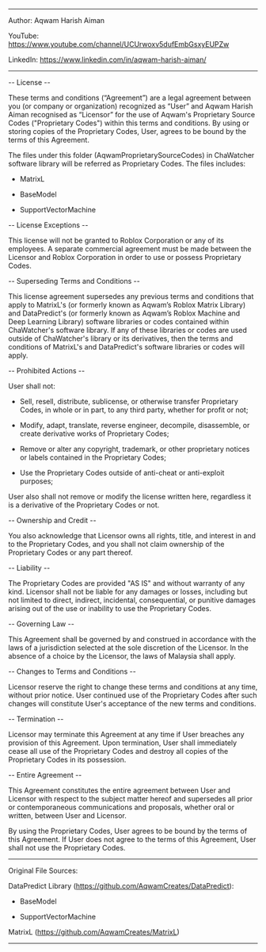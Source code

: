 --------------------------------------------------------------------

Author: Aqwam Harish Aiman

YouTube: https://www.youtube.com/channel/UCUrwoxv5dufEmbGsxyEUPZw

LinkedIn: https://www.linkedin.com/in/aqwam-harish-aiman/

--------------------------------------------------------------------

-- License --

These terms and conditions (“Agreement”) are a legal agreement between you (or company or organization) recognized as “User” and 
Aqwam Harish Aiman recognised as “Licensor” for the use of Aqwam's Proprietary Source Codes ("Proprietary Codes") within this terms and conditions. 
By using or storing copies of the Proprietary Codes, User, agrees to be bound by the terms of this Agreement.

The files under this folder (AqwamProprietarySourceCodes) in ChaWatcher software library will be referred as Proprietary Codes. The files includes:

* MatrixL

* BaseModel

* SupportVectorMachine

-- License Exceptions --

This license will not be granted to Roblox Corporation or any of its employees. A separate commercial agreement must be made between the 
  Licensor and Roblox Corporation in order to use or possess Proprietary Codes.

-- Superseding Terms and Conditions --

This license agreement supersedes any previous terms and conditions that apply to MatrixL's (or formerly known as Aqwam’s Roblox Matrix Library) 
and DataPredict's (or formerly known as Aqwam’s Roblox Machine and Deep Learning Library) software libraries or codes contained within ChaWatcher's software library. 
If any of these libraries or codes are used outside of ChaWatcher's library or its derivatives, then the terms and conditions of MatrixL's and DataPredict's 
software libraries or codes will apply.

-- Prohibited Actions --

User shall not:

* Sell, resell, distribute, sublicense, or otherwise transfer Proprietary Codes, in whole or in part, to any third party, whether for profit or not;

* Modify, adapt, translate, reverse engineer, decompile, disassemble, or create derivative works of Proprietary Codes;

* Remove or alter any copyright, trademark, or other proprietary notices or labels contained in the Proprietary Codes;

* Use the Proprietary Codes outside of anti-cheat or anti-exploit purposes;

User also shall not remove or modify the license written here, regardless it is a derivative of the Proprietary Codes or not.

-- Ownership and Credit --

You also acknowledge that Licensor owns all rights, title, and interest in and to the Proprietary Codes, and you shall not claim ownership of the Proprietary Codes or any part thereof.

-- Liability --

The Proprietary Codes are provided "AS IS" and without warranty of any kind. Licensor shall not be liable for any damages or losses, including but not limited to direct,
indirect, incidental, consequential, or punitive damages arising out of the use or inability to use the Proprietary Codes.

-- Governing Law --

This Agreement shall be governed by and construed in accordance with the laws of a jurisdiction selected at the sole discretion of the Licensor. 
In the absence of a choice by the Licensor, the laws of Malaysia shall apply.

-- Changes to Terms and Conditions --

Licensor reserve the right to change these terms and conditions at any time, without prior notice. 
User continued use of the Proprietary Codes after such changes will constitute User's acceptance of the new terms and conditions.

-- Termination --

Licensor may terminate this Agreement at any time if User breaches any provision of this Agreement. Upon termination, 
User shall immediately cease all use of the Proprietary Codes and destroy all copies of the Proprietary Codes in its possession.

-- Entire Agreement --

This Agreement constitutes the entire agreement between User and Licensor with respect to the subject matter hereof and supersedes all prior 
or contemporaneous communications and proposals, whether oral or written, between User and Licensor.

By using the Proprietary Codes, User agrees to be bound by the terms of this Agreement. 
If User does not agree to the terms of this Agreement, User shall not use the Proprietary Codes.

--------------------------------------------------------------------

Original File Sources:

DataPredict Library (https://github.com/AqwamCreates/DataPredict):

* BaseModel

* SupportVectorMachine

MatrixL (https://github.com/AqwamCreates/MatrixL)

--------------------------------------------------------------------
